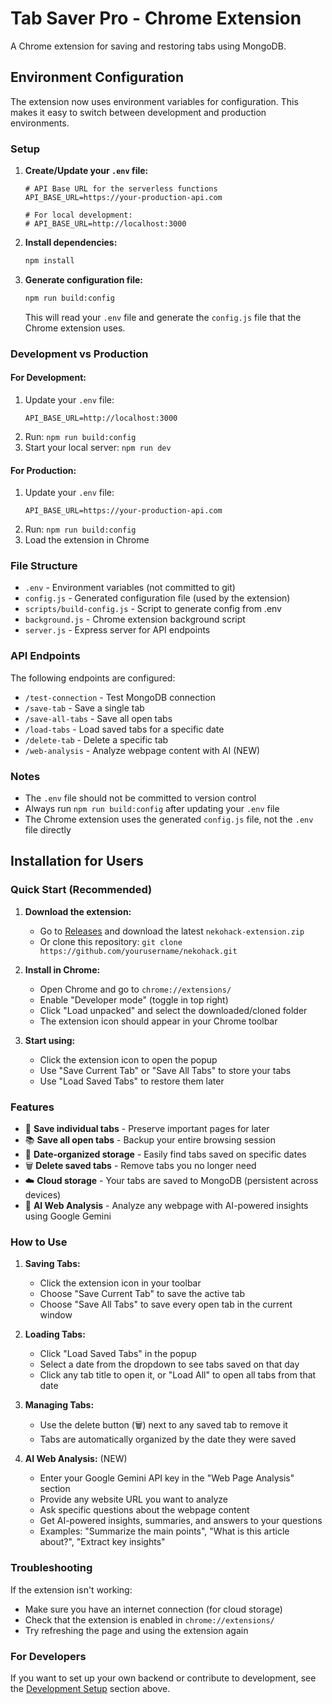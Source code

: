 # Tab Saver Pro - Chrome Extension

A Chrome extension for saving and restoring tabs using MongoDB.

## Environment Configuration

The extension now uses environment variables for configuration. This makes it easy to switch between development and production environments.

### Setup

1. **Create/Update your `.env` file:**

   ```env
   # API Base URL for the serverless functions
   API_BASE_URL=https://your-production-api.com

   # For local development:
   # API_BASE_URL=http://localhost:3000
   ```

2. **Install dependencies:**

   ```bash
   npm install
   ```

3. **Generate configuration file:**

   ```bash
   npm run build:config
   ```

   This will read your `.env` file and generate the `config.js` file that the Chrome extension uses.

### Development vs Production

#### For Development:

1. Update your `.env` file:
   ```env
   API_BASE_URL=http://localhost:3000
   ```
2. Run: `npm run build:config`
3. Start your local server: `npm run dev`

#### For Production:

1. Update your `.env` file:
   ```env
   API_BASE_URL=https://your-production-api.com
   ```
2. Run: `npm run build:config`
3. Load the extension in Chrome

### File Structure

- `.env` - Environment variables (not committed to git)
- `config.js` - Generated configuration file (used by the extension)
- `scripts/build-config.js` - Script to generate config from .env
- `background.js` - Chrome extension background script
- `server.js` - Express server for API endpoints

### API Endpoints

The following endpoints are configured:

- `/test-connection` - Test MongoDB connection
- `/save-tab` - Save a single tab
- `/save-all-tabs` - Save all open tabs
- `/load-tabs` - Load saved tabs for a specific date
- `/delete-tab` - Delete a specific tab
- `/web-analysis` - Analyze webpage content with AI (NEW)

### Notes

- The `.env` file should not be committed to version control
- Always run `npm run build:config` after updating your `.env` file
- The Chrome extension uses the generated `config.js` file, not the `.env` file directly

## Installation for Users

### Quick Start (Recommended)

1. **Download the extension:**
   - Go to [Releases](../../releases) and download the latest `nekohack-extension.zip`
   - Or clone this repository: `git clone https://github.com/yourusername/nekohack.git`

2. **Install in Chrome:**
   - Open Chrome and go to `chrome://extensions/`
   - Enable "Developer mode" (toggle in top right)
   - Click "Load unpacked" and select the downloaded/cloned folder
   - The extension icon should appear in your Chrome toolbar

3. **Start using:**
   - Click the extension icon to open the popup
   - Use "Save Current Tab" or "Save All Tabs" to store your tabs
   - Use "Load Saved Tabs" to restore them later

### Features

- 🔖 **Save individual tabs** - Preserve important pages for later
- 📚 **Save all open tabs** - Backup your entire browsing session
- 📅 **Date-organized storage** - Easily find tabs saved on specific dates
- 🗑️ **Delete saved tabs** - Remove tabs you no longer need
- ☁️ **Cloud storage** - Your tabs are saved to MongoDB (persistent across devices)
- 🤖 **AI Web Analysis** - Analyze any webpage with AI-powered insights using Google Gemini

### How to Use

1. **Saving Tabs:**
   - Click the extension icon in your toolbar
   - Choose "Save Current Tab" to save the active tab
   - Choose "Save All Tabs" to save every open tab in the current window

2. **Loading Tabs:**
   - Click "Load Saved Tabs" in the popup
   - Select a date from the dropdown to see tabs saved on that day
   - Click any tab title to open it, or "Load All" to open all tabs from that date

3. **Managing Tabs:**
   - Use the delete button (🗑️) next to any saved tab to remove it
   - Tabs are automatically organized by the date they were saved

4. **AI Web Analysis:** (NEW)
   - Enter your Google Gemini API key in the "Web Page Analysis" section
   - Provide any website URL you want to analyze
   - Ask specific questions about the webpage content
   - Get AI-powered insights, summaries, and answers to your questions
   - Examples: "Summarize the main points", "What is this article about?", "Extract key insights"

### Troubleshooting

If the extension isn't working:
- Make sure you have an internet connection (for cloud storage)
- Check that the extension is enabled in `chrome://extensions/`
- Try refreshing the page and using the extension again

### For Developers

If you want to set up your own backend or contribute to development, see the [Development Setup](#setup) section above.
